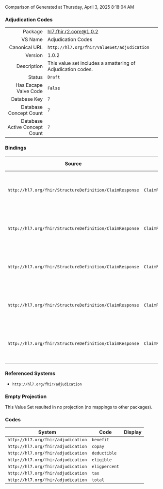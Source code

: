 Comparison of 
Generated at Thursday, April 3, 2025 8:18:04 AM

### Adjudication Codes

|      |     |
| ---: | --- |
| Package | hl7.fhir.r2.core@1.0.2 |
| VS Name | Adjudication Codes |
| Canonical URL | `http://hl7.org/fhir/ValueSet/adjudication` |
| Version | 1.0.2 |
| Description | This value set includes a smattering of Adjudication codes. |
| Status | `Draft` |
| Has Escape Valve Code | `False` |
| Database Key | `7` |
| Database Concept Count | `7` |
| Database Active Concept Count | `7` |
### Bindings

| Source | Element | Binding | Strength | Element Short |
| ------ | ------- | ------- | -------- | ------------- |
| `http://hl7.org/fhir/StructureDefinition/ClaimResponse` | `ClaimResponse.item.adjudication.code` | `http://hl7.org/fhir/ValueSet/adjudication` | `Extensible` | Adjudication category such as co-pay, eligible, benefit, etc. |
| `http://hl7.org/fhir/StructureDefinition/ClaimResponse` | `ClaimResponse.item.detail.adjudication.code` | `http://hl7.org/fhir/ValueSet/adjudication` | `Extensible` | Adjudication category such as co-pay, eligible, benefit, etc. |
| `http://hl7.org/fhir/StructureDefinition/ClaimResponse` | `ClaimResponse.item.detail.subDetail.adjudication.code` | `http://hl7.org/fhir/ValueSet/adjudication` | `Extensible` | Adjudication category such as co-pay, eligible, benefit, etc. |
| `http://hl7.org/fhir/StructureDefinition/ClaimResponse` | `ClaimResponse.addItem.adjudication.code` | `http://hl7.org/fhir/ValueSet/adjudication` | `Extensible` | Adjudication category such as co-pay, eligible, benefit, etc. |
| `http://hl7.org/fhir/StructureDefinition/ClaimResponse` | `ClaimResponse.addItem.detail.adjudication.code` | `http://hl7.org/fhir/ValueSet/adjudication` | `Extensible` | Adjudication category such as co-pay, eligible, benefit, etc. |

### Referenced Systems

* `http://hl7.org/fhir/adjudication`
### Empty Projection

This Value Set resulted in no projection (no mappings to other packages).

### Codes

| System | Code | Display |
| ------ | ---- | ------- |
| `http://hl7.org/fhir/adjudication` | `benefit` |  |
| `http://hl7.org/fhir/adjudication` | `copay` |  |
| `http://hl7.org/fhir/adjudication` | `deductible` |  |
| `http://hl7.org/fhir/adjudication` | `eligible` |  |
| `http://hl7.org/fhir/adjudication` | `eligpercent` |  |
| `http://hl7.org/fhir/adjudication` | `tax` |  |
| `http://hl7.org/fhir/adjudication` | `total` |  |
